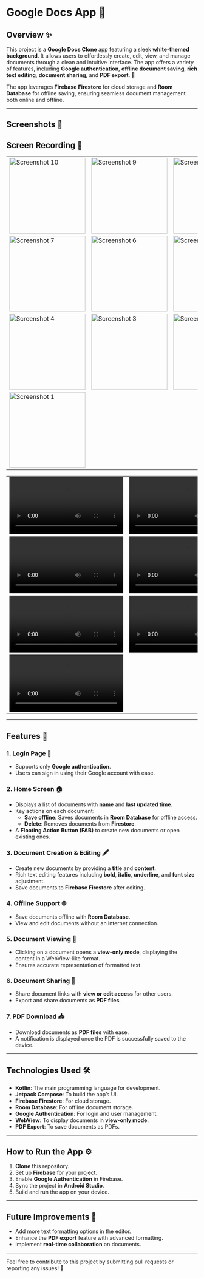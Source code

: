 # Google Docs App 📝

## Overview ✨

This project is a **Google Docs Clone** app featuring a sleek **white-themed background**. It allows users to effortlessly create, edit, view, and manage documents through a clean and intuitive interface. The app offers a variety of features, including **Google authentication**, **offline document saving**, **rich text editing**, **document sharing**, and **PDF export**. 📄

The app leverages **Firebase Firestore** for cloud storage and **Room Database** for offline saving, ensuring seamless document management both online and offline.

---

## Screenshots 📸

<table align="center">
  <tr>
    <td>
      <img src="https://github.com/user-attachments/assets/edd19175-7717-423a-9f2e-8704f95ecdc9" alt="Screenshot 10" width="200"/>
    </td>
    <td>
      <img src="https://github.com/user-attachments/assets/7388deb2-549d-478b-8cb1-9b8956106bbb" alt="Screenshot 9" width="200"/>
    </td>
    <td>
      <img src="https://github.com/user-attachments/assets/15b8499a-cd0c-425e-ad05-d8fb85e1c23d" alt="Screenshot 8" width="200"/>
    </td>
  </tr>
  <tr>
    <td>
      <img src="https://github.com/user-attachments/assets/8d1423d3-761b-4ca8-beef-dea4b0febe93" alt="Screenshot 7" width="200"/>
    </td>
    <td>
      <img src="https://github.com/user-attachments/assets/0a371564-9d2c-4c33-846e-7babb606d1e4" alt="Screenshot 6" width="200"/>
    </td>
    <td>
      <img src="https://github.com/user-attachments/assets/fe48e092-edc6-4b01-a3b2-cff143775ed5" alt="Screenshot 5" width="200"/>
    </td>
  </tr>
  <tr>
    <td>
      <img src="https://github.com/user-attachments/assets/1b9bb061-a4dd-4bbd-9f82-0c84d8fb8d81" alt="Screenshot 4" width="200"/>
    </td>
    <td>
      <img src="https://github.com/user-attachments/assets/3c74c244-63f4-45db-a510-900f917bc9d7" alt="Screenshot 3" width="200"/>
    </td>
    <td>
      <img src="https://github.com/user-attachments/assets/67b44a7b-bbdc-4b8d-b957-45c27255ebe4" alt="Screenshot 2" width="200"/>
    </td>
  </tr>
  <tr>
    <td>
      <img src="https://github.com/user-attachments/assets/570e60a3-a335-4683-83b9-80fe0ca02f98" alt="Screenshot 1" width="200"/>
    </td>



## Screen Recording 🎥

<table align="center">
  <tr>
    <td>
      <video src="https://github.com/user-attachments/assets/79373bc6-a46b-4a75-9420-be6fd2f46714" controls width="300"></video>
    </td>
    <td>
      <video src="https://github.com/user-attachments/assets/65f5bc21-fa1b-42b4-b6c7-c760c4f77246" controls width="300"></video>
    </td>
  </tr>
  <tr>
    <td>
      <video src="https://github.com/user-attachments/assets/06f3eaaf-f37f-4e17-996b-ed4fef44fd1d" controls width="300"></video>
    </td>
    <td>
      <video src="https://github.com/user-attachments/assets/4e5b86e4-4565-4aa0-b0f9-d1d60af0879e" controls width="300"></video>
    </td>
  </tr>
  <tr>
    <td>
      <video src="https://github.com/user-attachments/assets/5e907950-fab9-419e-8ed3-d48ebf4ceb5c" controls width="300"></video>
    </td>
    <td>
      <video src="https://github.com/user-attachments/assets/e0003b8a-adde-4ff5-8676-ef578f8dc289" controls width="300"></video>
    </td>
  </tr>
  <tr>
    <td>
      <video src="https://github.com/user-attachments/assets/03eb2342-5299-47cb-9667-e8157cb09141" controls width="300"></video>
    </td>
  </tr>
</table>

---

## Features 🚀

### 1. **Login Page 🔐**
- Supports only **Google authentication**.
- Users can sign in using their Google account with ease.

### 2. **Home Screen 🏠**
- Displays a list of documents with **name** and **last updated time**.
- Key actions on each document:
  - **Save offline**: Saves documents in **Room Database** for offline access.
  - **Delete**: Removes documents from **Firestore**.
- A **Floating Action Button (FAB)** to create new documents or open existing ones.

### 3. **Document Creation & Editing 🖋**
- Create new documents by providing a **title** and **content**.
- Rich text editing features including **bold**, **italic**, **underline**, and **font size** adjustment.
- Save documents to **Firebase Firestore** after editing.

### 4. **Offline Support 🌐**
- Save documents offline with **Room Database**.
- View and edit documents without an internet connection.

### 5. **Document Viewing 👀**
- Clicking on a document opens a **view-only mode**, displaying the content in a WebView-like format.
- Ensures accurate representation of formatted text.

### 6. **Document Sharing 🤝**
- Share document links with **view or edit access** for other users.
- Export and share documents as **PDF files**.

### 7. **PDF Download 📥**
- Download documents as **PDF files** with ease.
- A notification is displayed once the PDF is successfully saved to the device.

---

## Technologies Used 🛠️
- **Kotlin**: The main programming language for development.
- **Jetpack Compose**: To build the app’s UI.
- **Firebase Firestore**: For cloud storage.
- **Room Database**: For offline document storage.
- **Google Authentication**: For login and user management.
- **WebView**: To display documents in **view-only mode**.
- **PDF Export**: To save documents as PDFs.

---

## How to Run the App ⚙️

1. **Clone** this repository.
2. Set up **Firebase** for your project.
3. Enable **Google Authentication** in Firebase.
4. Sync the project in **Android Studio**.
5. Build and run the app on your device.

---

## Future Improvements 🎯
- Add more text formatting options in the editor.
- Enhance the **PDF export** feature with advanced formatting.
- Implement **real-time collaboration** on documents.

---

Feel free to contribute to this project by submitting pull requests or reporting any issues! 🙌
